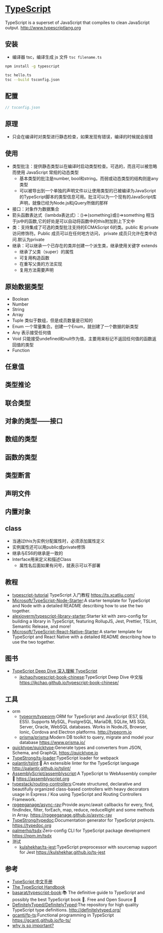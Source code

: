 # [TypeScript](https://github.com/Microsoft/TypeScript)

TypeScript is a superset of JavaScript that compiles to clean JavaScript output. http://www.typescriptlang.org

## 安装

* 编译器 tsc，编译生成 js 文件 `tsc filename.ts`

```sh
npm install -g typescript

tsc hello.ts
tsc --build tsconfig.json
```

## 配置

```js
// tsconfig.json
```

## 原理

* 只会在编译时对类型进行静态检查，如果发现有错误，编译的时候就会报错

## 使用

* 类型批注：提供静态类型以在编译时启动类型检查。可选的，而且可以被忽略而使用 JavaScript 常规的动态类型
  - 基本类型的批注是number, bool和string。而弱或动态类型的结构则是any类型
  - 可以被导出到一个单独的声明文件以让使用类型的已被编译为JavaScript的TypeScript脚本的类型信息可用。批注可以为一个现有的JavaScript库声明，就像已经为Node.js和jQuery所做的那样
* 接口：对象作为数据集合
* 箭头函数表达式（lambda表达式）：()=>{something}或()=>something 相当于js中的函数,它的好处是可以自动将函数中的this附加到上下文中
* 类：支持集成了可选的类型批注支持的ECMAScript 6的类。public 和 private 访问修饰符。Public 成员可以在任何地方访问， private 成员只允许在类中访问.默认为private
* 继承：可以继承一个已存在的类并创建一个派生类，继承使用关键字 extends
  - 继承了父类（super）的属性
  - 可复用构造函数
  - 在重写父类的方法实现
  - 复用方法需要声明

## 原始数据类型

* Boolean
* Number
* String
* Array
* Tuple 类似于数组，但是成员数量是已知的
* Enum 一个常量集合。创建一个Enum，就创建了一个数据的新类型
* Any 表示接受任何值
* Void 只能接受undefined和null作为值，主要用来标记不返回任何值的函数返回值的类型
* Function

## 任意值
## 类型推论
## 联合类型
## 对象的类型——接口
## 数组的类型
## 函数的类型
## 类型断言
## 声明文件
## 内置对象

## class

* 当通过this为实例分配属性时，必须添加属性定义
* 实例属性还可以用public或private修饰
* 继承与ES6的继承是一致的
* Interface用来定义和描述Class
  - 属性名后面如果有问号，就表示可以不部署

## 教程

* [typescript-tutorial](https://github.com/xcatliu/typescript-tutorial) TypeScript 入门教程 https://ts.xcatliu.com/
* [Microsoft/TypeScript-Node-Starter](https://github.com/Microsoft/TypeScript-Node-Starter):A starter template for TypeScript and Node with a detailed README describing how to use the two together.
* [alexjoverm/typescript-library-starter](https://github.com/alexjoverm/typescript-library-starter):Starter kit with zero-config for building a library in TypeScript, featuring RollupJS, Jest, Prettier, TSLint, Semantic Release, and more!
* [Microsoft/TypeScript-React-Native-Starter](https://github.com/Microsoft/TypeScript-React-Native-Starter):A starter template for TypeScript and React Native with a detailed README describing how to use the two together.

## 图书

* [TypeScript Deep Dive 深入理解 TypeScript](https://basarat.gitbook.io/typescript/getting-started)
  - [jkchao/typescript-book-chinese](https://github.com/jkchao/typescript-book-chinese):TypeScript Deep Dive 中文版 https://jkchao.github.io/typescript-book-chinese/

## 工具

* orm
    - [typeorm/typeorm](https://github.com/typeorm/typeorm):ORM for TypeScript and JavaScript (ES7, ES6, ES5). Supports MySQL, PostgreSQL, MariaDB, SQLite, MS SQL Server, Oracle, WebSQL databases. Works in NodeJS, Browser, Ionic, Cordova and Electron platforms. http://typeorm.io
    - [prisma/prisma](https://github.com/prisma/prisma):Modern DB toolkit to query, migrate and model your database https://www.prisma.io/
* [quicktype/quicktype](https://github.com/quicktype/quicktype):Generate types and converters from JSON, Schema, and GraphQL https://quicktype.io
* [TypeStrong/ts-loader](https://github.com/TypeStrong/ts-loader):TypeScript loader for webpack
* [palantir/tslint](https://github.com/palantir/tslint):🚦 An extensible linter for the TypeScript language http://palantir.github.io/tslint/
* [AssemblyScript/assemblyscript](https://github.com/AssemblyScript/assemblyscript):A TypeScript to WebAssembly compiler 🚀 https://assemblyscript.org
* [typestack/routing-controllers](https://github.com/typestack/routing-controllers):Create structured, declarative and beautifully organized class-based controllers with heavy decorators usage in Express / Koa using TypeScript and Routing Controllers Framework.
* [rpgeeganage/async-ray](https://github.com/rpgeeganage/async-ray):Provide async/await callbacks for every, find, findIndex, filter, forEach, map, reduce, reduceRight and some methods in Array. https://rpgeeganage.github.io/async-ray
* [TypeStrong/typedoc](https://github.com/TypeStrong/typedoc):Documentation generator for TypeScript projects. https://typedoc.org
* [palmerhq/tsdx](https://github.com/palmerhq/tsdx):Zero-config CLI for TypeScript package development https://npm.im/tsdx
* 测试
    - [kulshekhar/ts-jest](https://github.com/kulshekhar/ts-jest):TypeScript preprocessor with sourcemap support for Jest https://kulshekhar.github.io/ts-jest

## 参考

* [TypeScript 中文手册](https://typescript.bootcss.com/)
* [The TypeScript Handbook](https://www.staging-typescript.org/docs/handbook/intro.html)
* [basarat/typescript-book](https://github.com/basarat/typescript-book):📚 The definitive guide to TypeScript and possibly the best TypeScript book 📖. Free and Open Source 🌹
* [DefinitelyTyped/DefinitelyTyped](https://github.com/DefinitelyTyped/DefinitelyTyped):The repository for high quality TypeScript type definitions. http://definitelytyped.org/
* [gcanti/fp-ts](https://github.com/gcanti/fp-ts):Functional programming in TypeScript https://gcanti.github.io/fp-ts/
* [why is so important?](https://www.warambil.com/typescript-why-is-so-important)
